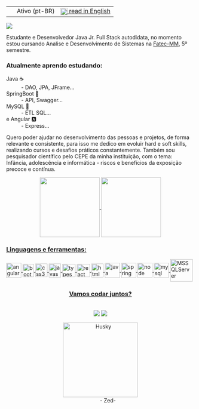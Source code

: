 <!---
RaphaelAnaximenes/RaphaelAnaximenes is a ✨ special ✨ repository because its `README.md` (this file) appears on your GitHub profile.
You can click the Preview link to take a look at your changes.
--->
<table align="center">
  <tr><td><img src="https://i.imgur.com/0AUV6Hy.png" height="16 align="center"> Ativo (pt-BR) </td>
  <td><a href="README_us.md"><img src="https://i.imgur.com/Ja6zOUB.png" height="18.5" align="center"> read in English </a></td></tr>
</table>


![](https://komarev.com/ghpvc/?username=RaphaelAnaximenes&color=blueviolet&style=flat-square&label=Visitas+ao+perfil)

Estudante e Desenvolvedor Java Jr. Full Stack autodidata, no momento estou cursando Analise e Desenvolvimento de Sistemas na [Fatec-MM](https://fatecmm.edu.br/index.php), 5º semestre.

<div>
<h3>Atualmente aprendo estudando:</h3>
<dl>
  <dt>Java ☕</dt>
  <dd>- DAO, JPA, JFrame... </dd>
  <dt>SpringBoot 🍃</dt>
  <dd>- API, Swagger...</dd>
  <dt>MySQL 🐬</dt>
  <dd>- ETL SQL...</dd>
  <dt>e Angular 🅰️ </dt>
  <dd>- Express...</dd>
</dl>

</div>

Quero poder ajudar no desenvolvimento das pessoas e projetos, de forma relevante e consistente, para isso me dedico em evoluir hard e soft skills, realizando cursos e desafios práticos constantemente. Também sou pesquisador científico pelo CEPE da minha instituição, com o tema: Infância, adolescência e informática - riscos e benefícios da exposição precoce e contínua.


  
<div align="center">
  <a href="https://github.com/RaphaelAnaximenes">
  <img height="160em"   align="center" src="https://github-readme-stats.vercel.app/api?username=RaphaelAnaximenes&show_icons=true&theme=highcontrast&include_all_commits=true&count_private=true">
  <img height="160em" align="center" src="https://github-readme-stats.vercel.app/api/top-langs/?username=RaphaelAnaximenes&&layout=compact&hide=shell&theme=highcontrast">
  
</div>



<div align="left">
  <h3> Linguagens e ferramentas:  </h3>
  <img align = "center" src="https://i.imgur.com/UovuoGG.png" alt="angular" width="40" height="40"/> 
  <img align = "center" src="https://i.imgur.com/aSHZnoG.png" alt="bootstrap" width="30" height="35"/>
  <img align = "center" src="https://i.imgur.com/TLY19Q3.png" alt="css3" width="32" height="36"/>
  <img align = "center" src="https://i.imgur.com/O02pplX.png" alt="javascript" width="32" height="37"/>
  <img align = "center" src="https://i.imgur.com/t1oS4Pz.png" alt="typescript" width="35" height="35"/> 
  <img align = "center" src="https://i.imgur.com/YxyiXo4.png" alt="react" width="35" height="35"/>  
  <img align = "center" src="https://i.imgur.com/HHwqtbv.png" alt="html5" width="32" height="37"/> 
  <img align = "center" src="https://i.imgur.com/g6Wg8Ey.png" alt="java" width="40" height="40"/> 
  <img align = "center" src="https://i.imgur.com/emPAeK4.png" alt="spring" width="40" height="40"/> 
  <img align = "center" src="https://i.imgur.com/LgigRLh.png" alt="node" width="40" height="40"/> 
  <img align = "center" src="https://i.imgur.com/ZNjQkom.png" alt="mysql" width="40" height="40"/> 
  <img align="center" alt="MSSQLServer" width="60" height="60" src="https://cdn.jsdelivr.net/gh/devicons/devicon/icons/microsoftsqlserver/microsoftsqlserver-plain-wordmark.svg">
 </div>
  
  

<div align="center">
 <p> <h3> Vamos codar juntos?  </h3>
    
  <br>
 
<div>
<a href = "mailto:raphaelanaximenes@gmail.com"><img src="https://img.shields.io/badge/Gmail-D14836?style=for-the-badge&logo=gmail&logoColor=white" target="_blank"></a>
  <a href="https://www.linkedin.com/in/raphael-anaximenes" target="_blank"><img src="https://img.shields.io/badge/-LinkedIn-%230077B5?style=for-the-badge&logo=linkedin&logoColor=white" target="_blank"></a> 
</div>
</div>
  <div align="center" width="100" height="110">
  <dl>
  <dt><img align="center" alt="Husky" width="200" height="200" src="https://i.giphy.com/media/l4FGtAXjRFvOs3UyY/giphy.webp"></dt>
  <dd> - Zed- </dd>
 
   </div> 
   
  </div>
</div>
  
